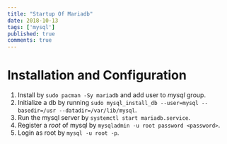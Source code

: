 ```yaml
---
title: "Startup Of Mariadb"
date: 2018-10-13
tags: ['mysql']
published: true
comments: true
---
```


# Installation and Configuration

1. Install by `sudo pacman -Sy mariadb` and add user to *mysql* group.
2. Initialize a db by running `sudo mysql_install_db --user=mysql --basedir=/usr --datadir=/var/lib/mysql`.
3. Run the mysql server by `systemctl start mariadb.service`.
4. Register a *root* of mysql by `mysqladmin -u root password <password>`.
5. Login as root by `mysql -u root -p`.
